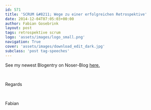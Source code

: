 ```yaml
---
id: 571
title: 'SCRUM &#8211; Wege zu einer erfolgreichen Retrospektive'
date: 2014-12-04T07:05:03+00:00
author: Fabian Gosebrink
layout: post
tags: retrospektive scrum 
logo: 'assets/images/logo_small.png'
navigation: True
cover: 'assets/images/download_edit_dark.jpg'
subclass: 'post tag-speeches'
---
```


See my newest Blogentry on Noser-Blog [here.](http://blog.noser.com/scrum-wege-zu-einer-erfolgreichen-retrospektive/)

&nbsp;

Regards

&nbsp;

Fabian
